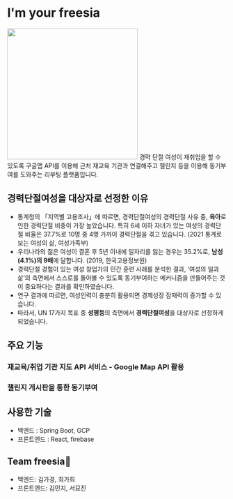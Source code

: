 # I'm your freesia
<img src="https://s3.us-west-2.amazonaws.com/secure.notion-static.com/3d8605a2-c2e6-438e-87e1-0b74cfdf5b9b/Untitled.png?X-Amz-Algorithm=AWS4-HMAC-SHA256&X-Amz-Content-Sha256=UNSIGNED-PAYLOAD&X-Amz-Credential=AKIAT73L2G45EIPT3X45%2F20220204%2Fus-west-2%2Fs3%2Faws4_request&X-Amz-Date=20220204T201610Z&X-Amz-Expires=86400&X-Amz-Signature=50232c662f4fce016aa83230cff973e4a3a364a767076130b6ec5ccb21d5c235&X-Amz-SignedHeaders=host&response-content-disposition=filename%20%3D%22Untitled.png%22&x-id=GetObject" width="300px">
경력 단절 여성이 재취업을 할 수 있도록 구글맵 API를 이용해 근처 재교육 기관과 연결해주고 챌린지 등을 이용해 동기부여를 도와주는 리부팅 플랫폼입니다.

## 경력단절여성을 대상자로 선정한 이유
- 통계청의 「지역별 고용조사」에 따르면, 경력단절여성의 경력단절 사유 중, **육아**로 인한 경력단절 비중이 가장 높았습니다. 특히 6세 이하 자녀가 있는 여성의 경력단절 비율은 37.7%로 10명 중 4명 가까이 경력단절을 겪고 있습니다. (2021 통계로 보는 여성의 삶, 여성가족부)
- 우리나라의 젊은 여성이 결혼 후 5년 이내에 일자리를 잃는 경우는 35.2%로, **남성(4.1%)의 9배**에 달합니다. (2019, 한국고용정보원)
- 경력단절 경험이 있는 여성 창업가의 민간 훈련 사례를 분석한 결과, ‘여성의 일과 삶’의 측면에서 스스로를 돌아볼 수 있도록 동기부여하는 메커니즘을 만들어주는 것이 중요하다는 결과를 확인하였습니다.
- 연구 결과에 따르면, 여성인력이 충분히 활용되면 경제성장 잠재력이 증가할 수 있습니다.
- 따라서, UN 17가지 목표 중 **성평등**의 측면에서 **경력단절여성**을 대상자로 선정하게 되었습니다.


## 주요 기능
### 재교육/취업 기관 지도 API 서비스 - Google Map API 활용
### 챌린지 게시판을 통한 동기부여


## 사용한 기술
- 백엔드 : Spring Boot, GCP   
- 프론트엔드 : React, firebase 

## Team freesia🌻
- 백엔드: 김가경, 최가희
- 프론트엔드: 김민지, 서묘진
